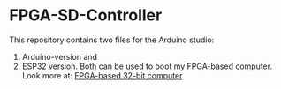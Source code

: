 # FPGA-SD-Controller

This repository contains two files for the Arduino studio:
1. Arduino-version and
2. ESP32 version.
Both can be used to boot my FPGA-based computer. 
Look more at:
[FPGA-based 32-bit computer](https://github.com/milanvidakovic/FPGAComputer32)

